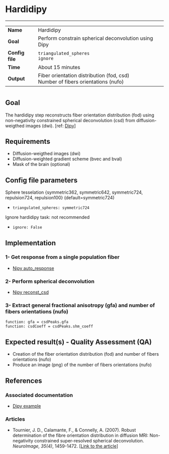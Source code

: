 # Hardidipy
---

|                |                                                       |
|----------------|-------------------------------------------------------|
|**Name**        | Hardidipy                                             |
|**Goal**        | Perform constrain spherical deconvolution using Dipy  |
|**Config file** | `triangulated_spheres` <br> `ignore`                  |
|**Time**        | About 15 minutes                                      |
|**Output**      | Fiber orientation distribution (fod, csd) <br> Number of fibers orientations (nufo) <br> |

#
 
## Goal

The hardidipy step reconstructs fiber orientation distribution (fod) using non-negativity constrained spherical deconvolution (csd) from diffusion-weigthed images (dwi). [ref: <a href="http://nipy.org/dipy/examples_built/reconst_csd.html#example-reconst-csd" target="_blank">Dipy</a>]

## Requirements

- Diffusion-weigthed images (dwi)
- Diffusion-weighted gradient scheme (bvec and bval)
- Mask of the brain (optional)

## Config file parameters

Sphere tesselation {symmetric362, symmetric642, symmetric724, repulsion724, repulsion100} (default=symmetric724)

- `triangulated_spheres: symmetric724`

Ignore hardidipy task: not recommended

- `ignore: False`

## Implementation

### 1- Get response from a single population fiber

- <a href="http://nipy.org/dipy/examples_built/reconst_csd.html#example-reconst-csd" target="_blank">Nipy auto_response</a>

### 2- Perform spherical deconvolution

- <a href="http://nipy.org/dipy/examples_built/reconst_csd.html#example-reconst-csd" target="_blank">Nipy reconst_csd</a>

### 3- Extract general fractional anisotropy (gfa) and number of fibers orientations (nufo)

```{.python}
function: gfa = csdPeaks.gfa
function: csdCoeff = csdPeaks.shm_coeff
```

## Expected result(s) - Quality Assessment (QA)

- Creation of the fiber orientation distribution (fod) and number of fibers orientations (nufo)
- Produce an image (png) of the number of fibers orientations (nufo)

## References

### Associated documentation

- <a href="http://nipy.org/dipy/examples_built/reconst_csd.html#example-reconst-csd" target="_blank">Dipy example</a>

### Articles

- Tournier, J. D., Calamante, F., & Connelly, A. (2007). Robust determination of the fibre orientation distribution in diffusion MRI: Non-negativity constrained super-resolved spherical deconvolution. *NeuroImage, 35(4)*, 1459-1472. [<a href="http://www.ncbi.nlm.nih.gov/pubmed/17379540" target="_blank">Link to the article</a>]

